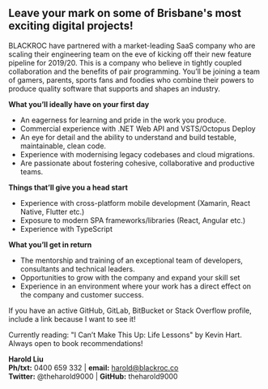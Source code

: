 ## Leave your mark on some of Brisbane's most exciting digital projects! ##

BLACKROC have partnered with a market-leading SaaS company who are scaling their engineering team on the eve of kicking off their new feature pipeline for 2019/20. This is a company who believe in tightly coupled collaboration and the benefits of pair programming. 
You’ll be joining a team of gamers, parents, sports fans and foodies who combine their powers to produce quality software that supports and shapes an industry. 

**What you’ll ideally have on your first day**
* An eagerness for learning and pride in the work you produce.
* Commercial experience with .NET Web API and VSTS/Octopus Deploy
* An eye for detail and the ability to understand and build testable, maintainable, clean code.
* Experience with modernising legacy codebases and cloud migrations.
* Are passionate about fostering cohesive, collaborative and productive teams.

**Things that’ll give you a head start**
* Experience with cross-platform mobile development (Xamarin, React Native, Flutter etc.)
* Exposure to modern SPA frameworks/libraries (React, Angular etc.)
* Experience with TypeScript

**What you’ll get in return**
* The mentorship and training of an exceptional team of developers, consultants and technical leaders.
* Opportunities to grow with the company and expand your skill set
* Experience in an environment where your work has a direct effect on the company and customer success.

If you have an active GitHub, GitLab, BitBucket or Stack Overflow profile, include a link because I want to see it!

Currently reading: "I Can’t Make This Up: Life Lessons" by Kevin Hart. Always open to book recommendations!

**Harold Liu**</br>
**Ph/txt:** 0400 659 332 | **email:** harold@blackroc.co</br>
**Twitter:** @theharold9000 | **GitHub:** theharold9000
